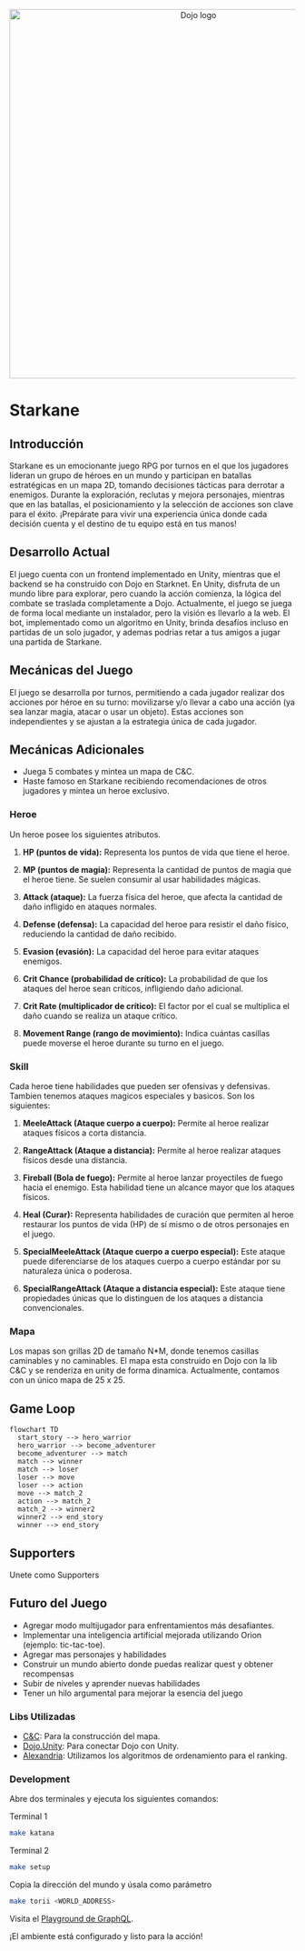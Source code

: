<p align="center">
  <img alt="Dojo logo" width="650" src="https://github.com/amegakure-starknet/unity-Starkane/assets/58611754/ab701ac0-a1f3-4048-b40f-8234c6f662fe">
</p>

# Starkane

## Introducción

Starkane es un emocionante juego RPG por turnos en el que los jugadores lideran un grupo de héroes en un mundo y participan en batallas estratégicas en un mapa 2D, tomando decisiones tácticas para derrotar a enemigos. Durante la exploración, reclutas y mejora personajes, mientras que en las batallas, el posicionamiento y la selección de acciones son clave para el éxito. ¡Prepárate para vivir una experiencia única donde cada decisión cuenta y el destino de tu equipo está en tus manos!

## Desarrollo Actual

El juego cuenta con un frontend implementado en Unity, mientras que el backend se ha construido con Dojo en Starknet. 
En Unity, disfruta de un mundo libre para explorar, pero cuando la acción comienza, la lógica del combate se traslada completamente a Dojo. 
Actualmente, el juego se juega de forma local mediante un instalador, pero la visión es llevarlo a la web. El bot, implementado como un algoritmo en Unity, brinda desafíos incluso en partidas de un solo jugador, y ademas podrias retar a tus amigos a jugar una partida de Starkane.

## Mecánicas del Juego

El juego se desarrolla por turnos, permitiendo a cada jugador realizar dos acciones por héroe en su turno: movilizarse y/o llevar a cabo una acción (ya sea lanzar magia, atacar o usar un objeto). Estas acciones son independientes y se ajustan a la estrategia única de cada jugador.

## Mecánicas Adicionales

* Juega 5 combates y mintea un mapa de C&C.
* Haste famoso en Starkane recibiendo recomendaciones de otros jugadores y mintea un heroe exclusivo.

### Heroe

Un heroe posee los siguientes atributos. 

1. **HP (puntos de vida):** Representa los puntos de vida que tiene el heroe.

2. **MP (puntos de magia):** Representa la cantidad de puntos de magia que el heroe tiene. Se suelen consumir al usar habilidades mágicas.

3. **Attack (ataque):** La fuerza física del heroe, que afecta la cantidad de daño infligido en ataques normales.

4. **Defense (defensa):** La capacidad del heroe para resistir el daño físico, reduciendo la cantidad de daño recibido.

5. **Evasion (evasión):** La capacidad del heroe para evitar ataques enemigos.

6. **Crit Chance (probabilidad de crítico):** La probabilidad de que los ataques del heroe sean críticos, infligiendo daño adicional.

7. **Crit Rate (multiplicador de crítico):** El factor por el cual se multiplica el daño cuando se realiza un ataque crítico.

8. **Movement Range (rango de movimiento):** Indica cuántas casillas puede moverse el heroe durante su turno en el juego.

### Skill

Cada heroe tiene habilidades que pueden ser ofensivas y defensivas. Tambien tenemos ataques magicos especiales y basicos. Son los siguientes:

1. **MeeleAttack (Ataque cuerpo a cuerpo):** Permite al heroe realizar ataques físicos a corta distancia.

2. **RangeAttack (Ataque a distancia):** Permite al heroe realizar ataques físicos desde una distancia.

3. **Fireball (Bola de fuego):** Permite al heroe lanzar proyectiles de fuego hacia el enemigo. Esta habilidad tiene un alcance mayor que los ataques físicos.

4. **Heal (Curar):** Representa habilidades de curación que permiten al heroe restaurar los puntos de vida (HP) de sí mismo o de otros personajes en el juego.

5. **SpecialMeeleAttack (Ataque cuerpo a cuerpo especial):** Este ataque puede diferenciarse de los ataques cuerpo a cuerpo estándar por su naturaleza única o poderosa.

6. **SpecialRangeAttack (Ataque a distancia especial):** Este ataque tiene propiedades únicas que lo distinguen de los ataques a distancia convencionales.

### Mapa

Los mapas son grillas 2D de tamaño N*M, donde tenemos casillas caminables y no caminables. 
El mapa esta construido en Dojo con la lib C&C y se renderiza en unity de forma dinamica.
Actualmente, contamos con un único mapa de 25 x 25.

## Game Loop

```mermaid
flowchart TD
  start_story --> hero_warrior
  hero_warrior --> become_adventurer
  become_adventurer --> match
  match --> winner
  match --> loser
  loser --> move
  loser --> action
  move --> match_2
  action --> match_2
  match_2 --> winner2
  winner2 --> end_story
  winner --> end_story 
```

## Supporters
Unete como Supporters

## Futuro del Juego

* Agregar modo multijugador para enfrentamientos más desafiantes.
* Implementar una inteligencia artificial mejorada utilizando Orion (ejemplo: tic-tac-toe).
* Agregar mas personajes y habilidades
* Construir un mundo abierto donde puedas realizar quest y obtener recompensas
* Subir de niveles y aprender nuevas habilidades
* Tener un hilo argumental para mejorar la esencia del juego

### Libs Utilizadas

* [C&C](https://github.com/CheDAOLabs/cryptsandcaverns): Para la construcción del mapa.
* [Dojo.Unity](https://github.com/dojoengine/dojo.unity): Para conectar Dojo con Unity.
* [Alexandria](https://github.com/keep-starknet-strange/alexandria): Utilizamos los algoritmos de ordenamiento para el ranking.

### Development

Abre dos terminales y ejecuta los siguientes comandos:

Terminal 1
```bash
make katana
```

Terminal 2
```bash
make setup
```

Copia la dirección del mundo y úsala como parámetro
```bash
make torii <WORLD_ADDRESS>
```

Visita el [Playground de GraphQL](http://localhost:8080/graphql).

¡El ambiente está configurado y listo para la acción!